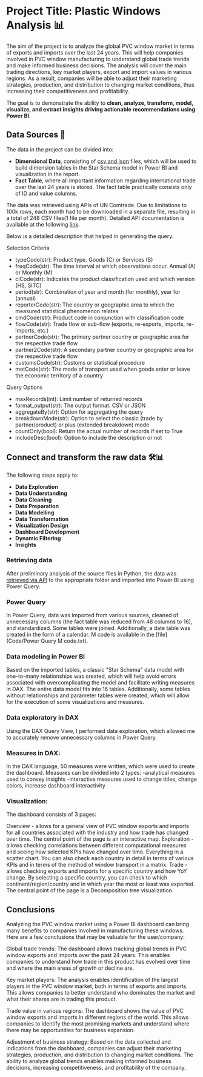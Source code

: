 # Project Title: Plastic Windows Analysis 📊

The aim of the project is to analyze the global PVC window market in terms of exports and imports over the last 24 years. This will help companies involved in PVC window manufacturing to understand global trade trends and make informed business decisions. The analysis will cover the main trading directions, key market players, export and import values in various regions. As a result, companies will be able to adjust their marketing strategies, production, and distribution to changing market conditions, thus increasing their competitiveness and profitability.

The goal is to demonstrate the ability to **clean, analyze, transform, model, visualize, and extract insights driving actionable recommendations using Power BI**.

## Data Sources 📂
The data in the project can be divided into:
- **Dimensional Data**, consisting of [csv and json](https://github.com/SimonAnalyst/Plastic-Windows-Analysis/tree/main/Files) files, which will be used to build dimension tables in the Star Schema model in Power BI and visualization in the report.
- **Fact Table**, where all important information regarding international trade over the last 24 years is stored. The fact table practically consists only of ID and value columns.

The data was retrieved using APIs of UN Comtrade. Due to limitations to 100k rows, each month had to be downloaded in a separate file, resulting in a total of 248 CSV files(1 file per month).
Detailed API documentation is available at the following [link](https://github.com/uncomtrade/comtradeapicall/blob/main/README.md).



Below is a detailed description that helped in generating the query.

Selection Criteria

- typeCode(str): Product type. Goods (C) or Services (S)
- freqCode(str): The time interval at which observations occur. Annual (A) or Monthly (M)
- clCode(str): Indicates the product classification used and which version (HS, SITC)
- period(str): Combination of year and month (for monthly), year for (annual)
- reporterCode(str): The country or geographic area to which the measured statistical phenomenon relates
- cmdCode(str): Product code in conjunction with classification code
- flowCode(str): Trade flow or sub-flow (exports, re-exports, imports, re-imports, etc.)
- partnerCode(str): The primary partner country or geographic area for the respective trade flow
- partner2Code(str): A secondary partner country or geographic area for the respective trade flow
- customsCode(str): Customs or statistical procedure
- motCode(str): The mode of transport used when goods enter or leave the economic territory of a country

Query Options

- maxRecords(int): Limit number of returned records
- format_output(str): The output format. CSV or JSON
- aggregateBy(str): Option for aggregating the query
- breakdownMode(str): Option to select the classic (trade by partner/product) or plus (extended breakdown) mode
- countOnly(bool): Return the actual number of records if set to True
- includeDesc(bool): Option to include the description or not


## Connect and transform the raw data 🛠️📊

The following steps apply to:

- **Data Exploration**
- **Data Understanding**
- **Data Cleaning**
- **Data Preparation**
- **Data Modelling**
- **Data Transformation**
- **Visualization Design**
- **Dashboard Development**
- **Dynamic Filtering**
- **Insights**

### Retrieving data

After preliminary analysis of the source files in Python, the data was [retrieved via API](Code/Data_retrieval.ipynb) to the appropriate folder and imported into Power BI using Power Query.

### Power Query
In Power Query, data was imported from various sources, cleaned of unnecessary columns (the fact table was reduced from 48 columns to 16), and standardized. Some tables were joined. Additionally, a date table was created in the form of a calendar.
M code is available in the [file](Code/Power Query M code.txt).

### Data modeling in Power BI
Based on the imported tables, a classic "Star Schema" data model with one-to-many relationships was created, which will help avoid errors associated with overcomplicating the model and facilitate writing measures in DAX. The entire data model fits into 16 tables.
Additionally, some tables without relationships and parameter tables were created, which will allow for the execution of some visualizations and measures.

### Data exploratory in DAX
Using the DAX Query View, I performed data exploration, which allowed me to accurately remove unnecessary columns in Power Query.

### Measures in DAX:
In the DAX language, 50 measures were written, which were used to create the dashboard. Measures can be divided into 2 types:
-analytical measures used to convey insights
-interactive measures used to change titles, change colors, increase dashboard interactivity

### Visualization:
The dashboard consists of 3 pages:

Overview - allows for a general view of PVC window exports and imports for all countries associated with the industry and how trade has changed over time. The central point of the page is an interactive map.
Exploration - allows checking correlations between different computational measures and seeing how selected KPIs have changed over time. Everything in a scatter chart. You can also check each country in detail in terms of various KPIs and in terms of the method of window transport in a matrix.
Trade - allows checking exports and imports for a specific country and how YoY change. By selecting a specific country, you can check to which continent/region/country and in which year the most or least was exported. The central point of the page is a Decomposition tree visualization.


## Conclusions

Analyzing the PVC window market using a Power BI dashboard can bring many benefits to companies involved in manufacturing these windows. Here are a few conclusions that may be valuable for the user/company:

Global trade trends: The dashboard allows tracking global trends in PVC window exports and imports over the past 24 years. This enables companies to understand how trade in this product has evolved over time and where the main areas of growth or decline are.

Key market players: The analysis enables identification of the largest players in the PVC window market, both in terms of exports and imports. This allows companies to better understand who dominates the market and what their shares are in trading this product.

Trade value in various regions: The dashboard shows the value of PVC window exports and imports in different regions of the world. This allows companies to identify the most promising markets and understand where there may be opportunities for business expansion.

Adjustment of business strategy: Based on the data collected and indications from the dashboard, companies can adjust their marketing strategies, production, and distribution to changing market conditions. The ability to analyze global trends enables making informed business decisions, increasing competitiveness, and profitability of the company.
